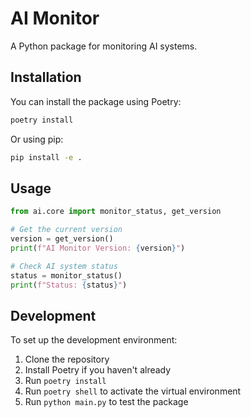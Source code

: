 # AI Monitor

A Python package for monitoring AI systems.

## Installation

You can install the package using Poetry:

```bash
poetry install
```

Or using pip:

```bash
pip install -e .
```

## Usage

```python
from ai.core import monitor_status, get_version

# Get the current version
version = get_version()
print(f"AI Monitor Version: {version}")

# Check AI system status
status = monitor_status()
print(f"Status: {status}")
```

## Development

To set up the development environment:

1. Clone the repository
2. Install Poetry if you haven't already
3. Run `poetry install`
4. Run `poetry shell` to activate the virtual environment
5. Run `python main.py` to test the package 